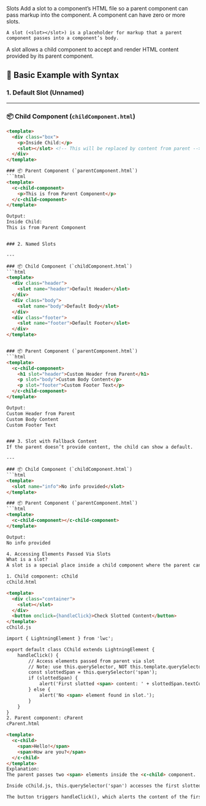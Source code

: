 <slot>
    Slots  
    Add a slot to a component’s HTML file so a parent component can pass markup into the component. A component can have zero or more slots.

    A slot (<slot></slot>) is a placeholder for markup that a parent component passes into a component’s body.
</slot>

<slot>
    A slot allows a child component to accept and render HTML content provided by its parent component.
</slot>

## 🧩 Basic Example with Syntax  
### 1. Default Slot (Unnamed)

---

### 📦 Child Component (`childComponent.html`)
```html
<template>
  <div class="box">
    <p>Inside Child:</p>
    <slot></slot> <!-- This will be replaced by content from parent -->
  </div>
</template>

### 📦 Parent Component (`parentComponent.html`)
```html
<template>
  <c-child-component>
    <p>This is from Parent Component</p>
  </c-child-component>
</template>

Output:
Inside Child:
This is from Parent Component


### 2. Named Slots

---

### 📦 Child Component (`childComponent.html`)
```html
<template>
  <div class="header">
    <slot name="header">Default Header</slot>
  </div>
  <div class="body">
    <slot name="body">Default Body</slot>
  </div>
  <div class="footer">
    <slot name="footer">Default Footer</slot>
  </div>
</template>


### 📦 Parent Component (`parentComponent.html`)
```html
<template>
  <c-child-component>
    <h1 slot="header">Custom Header from Parent</h1>
    <p slot="body">Custom Body Content</p>
    <p slot="footer">Custom Footer Text</p>
  </c-child-component>
</template>

Output:
Custom Header from Parent  
Custom Body Content  
Custom Footer Text


### 3. Slot with Fallback Content  
If the parent doesn’t provide content, the child can show a default.

---

### 📦 Child Component (`childComponent.html`)
```html
<template>
  <slot name="info">No info provided</slot>
</template>

### 📦 Parent Component (`parentComponent.html`)
```html
<template>
  <c-child-component></c-child-component>
</template>

Output:
No info provided

4. Accessing Elements Passed Via Slots
What is a slot?
A slot is a special place inside a child component where the parent can put some HTML.

1. Child component: cChild
cChild.html

<template>
  <div class="container">
    <slot></slot>
  </div>
  <button onclick={handleClick}>Check Slotted Content</button>
</template>
cChild.js

import { LightningElement } from 'lwc';

export default class CChild extends LightningElement {
    handleClick() {
        // Access elements passed from parent via slot
        // Note: use this.querySelector, NOT this.template.querySelector
        const slottedSpan = this.querySelector('span');
        if (slottedSpan) {
            alert('First slotted <span> content: ' + slottedSpan.textContent);
        } else {
            alert('No <span> element found in slot.');
        }
    }
}
2. Parent component: cParent
cParent.html

<template>
  <c-child>
    <span>Hello!</span>
    <span>How are you?</span>
  </c-child>
</template>
Explanation:
The parent passes two <span> elements inside the <c-child> component.

Inside cChild.js, this.querySelector('span') accesses the first slotted <span>.

The button triggers handleClick(), which alerts the content of the first slotted <span>.
